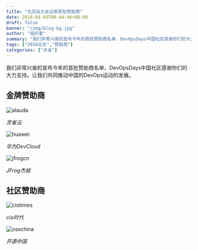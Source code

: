```yaml
---
title: "北京站大会迎来首批赞助商"
date: 2018-04-03T06:44:46+08:00
draft: false
banner: "/img/blog-bg.jpg"
author: "组织者"
summary: "我们非常兴奋的宣布今年的首批赞助商名单，DevOpsDays中国社区感谢你们的大力支持。让我们共同推动中国的DevOps运动的发展。"
tags: ["2018北京","赞助商"]
categories: ["大会"]
---
```



我们非常兴奋的宣布今年的首批赞助商名单，DevOpsDays中国社区感谢你们的大力支持。让我们共同推动中国的DevOps运动的发展。


## 金牌赞助商

![alauda](/old/alauda.png)

*灵雀云* 

![huawei](/old/huawei.png)

*华为DevCloud* 

![jfrogcn](/old/jfrogcn.png)

*JFrog杰蛙* 

## 社区赞助商

![ciotimes](/old/ciotimes.png)

*cio时代* 

![osschina](/old/osschina.png)

*开源中国* 


